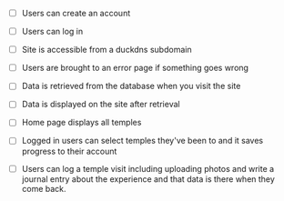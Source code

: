 - [ ] Users can create an account
- [ ] Users can log in
- [ ] Site is accessible from a duckdns subdomain
- [ ] Users are brought to an error page if something goes wrong
- [ ] Data is retrieved from the database when you visit the site
- [ ] Data is displayed on the site after retrieval
- [ ] Home page displays all temples
- [ ] Logged in users can select temples they've been to and it saves progress to their account
- [ ] Users can log a temple visit including uploading photos and write a journal entry about the experience and that data is there when they come back.

